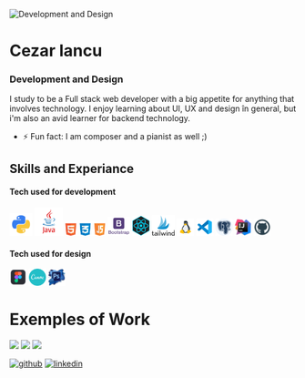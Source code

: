 ![Development and Design](https://github.com/Cezar04/Cezar04/blob/master/Blue%20and%20White%20Architect%20LinkedIn%20Banner.gif)

# Cezar Iancu
### Development and Design


I study to be a Full stack web developer with a big appetite for anything that involves technology. I enjoy learning about UI, UX and design în general, but i'm also an avid learner for backend technology.

- ⚡ Fun fact: I am composer and a pianist as well ;) 

## Skills and Experiance
#### Tech used for development

<img src="https://github.com/Cezar04/Cezar04/blob/master/kisspng-angle-text-symbol-brand-other-python-5ab0c09b9ea1a7.3286927515215330836498.png" width='40' /> <img src="https://github.com/Cezar04/Cezar04/blob/master/kisspng-java-runtime-environment-computer-icons-java-platf-java-5ade3063f31610.0948145615245108199957.png" width='50' /> <img src="https://github.com/Cezar04/Cezar04/blob/master/PikPng.com_javascript-logo-png_1506141.png" width='70' /> <img src="https://github.com/Cezar04/Cezar04/blob/master/PikPng.com_bootstrap-logo-png_2172365.png" width='40' /> 
<img src="https://github.com/Cezar04/Cezar04/blob/master/kisspng-react-javascript-responsive-web-design-github-angu-github-5accac250cda95.4452823815233628530527.png" width='30' />
<img src='https://github.com/Cezar04/Cezar04/blob/master/pngjoy.com_instragram-logo-tailwind-logo-png-download_7357467.png' width='40'/>
<img src="https://github.com/Cezar04/Cezar04/blob/master/icons8-linux-48.png" width='30'/>
<img src="https://github.com/Cezar04/Cezar04/blob/master/icons8-visual-studio-code-2019-48.png" width='30'/>
<img src='https://github.com/Cezar04/Cezar04/blob/master/kisspng-postgresql-relational-database-management-system-m-5b2627cf3bd403.5133174715292272152451.png' width='30'/>
<img src='https://github.com/Cezar04/Cezar04/blob/master/kisspng-intellij-idea-integrated-development-environment-c-java-plum-5ad4c79b02dad6.2641825315238941710117.png' width='30'/>
<img src='https://github.com/Cezar04/Cezar04/blob/master/kisspng-github-computer-icons-logo-github-5ab8a3383b38f2.3278495915220498482426.png' width='30'/>





#### Tech used for design
<img src="https://github.com/Cezar04/Cezar04/blob/master/kisspng-figma-user-interface-design-designer-logo-apps-design-5ae2b107816577.63914842152480589553.png" width='30' />  <img src="https://github.com/Cezar04/Cezar04/blob/master/5842a622a6515b1e0ad75af9.png" width='30' />  <img src="https://github.com/Cezar04/Cezar04/blob/master/5a219145388087.5866319615121493172314.png" width='30' />


# Exemples of Work

<img src='https://github.com/Cezar04/ReactTestHotelWebsite/blob/main/Design%20f%C4%83r%C4%83%20titlu%20(3).gif' width='250' /> <img src='https://github.com/Cezar04/Cezar04/blob/master/Design%20f%C4%83r%C4%83%20titlu%20(2).gif' width='250' /> 
<img src='https://github.com/Cezar04/Cezar04/blob/master/beauty.gif' width='250' /> 










[<img src='https://cdn.jsdelivr.net/npm/simple-icons@3.0.1/icons/github.svg' alt='github' height='40' >](https://github.com/Cezar04)  [<img src='https://cdn.jsdelivr.net/npm/simple-icons@3.0.1/icons/linkedin.svg' alt='linkedin' height='40'>](https://linkedin.com/in/iancu-cezar)  






